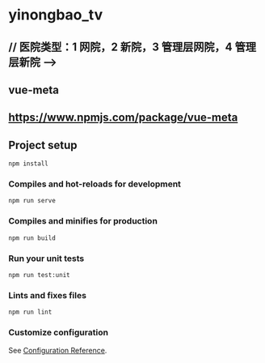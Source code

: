 # yinongbao_tv

## // 医院类型：1 网院，2 新院，3 管理层网院，4 管理层新院 -->

## vue-meta

## https://www.npmjs.com/package/vue-meta

## Project setup

```
npm install
```

<!-- &:hover
        outline 3px solid #FF6600
        box-shadow 0px 1px 26px #f60 -->

### Compiles and hot-reloads for development

```
npm run serve
```

### Compiles and minifies for production

```
npm run build
```

### Run your unit tests

```
npm run test:unit
```

### Lints and fixes files

```
npm run lint
```

### Customize configuration

See [Configuration Reference](https://cli.vuejs.org/config/).
